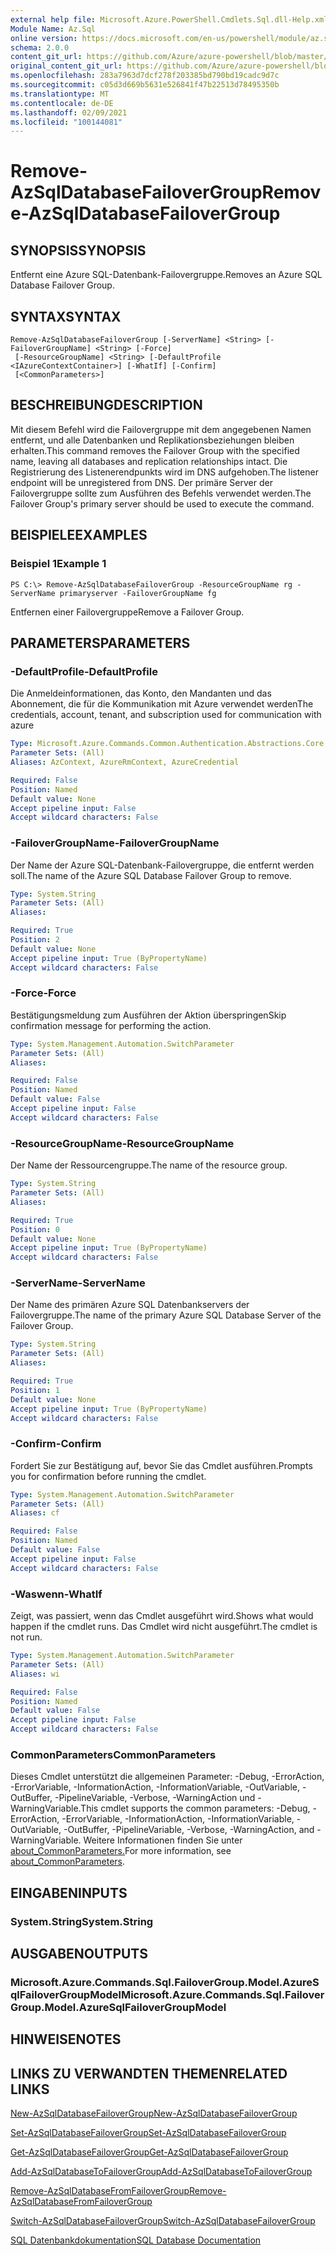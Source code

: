 ```yaml
---
external help file: Microsoft.Azure.PowerShell.Cmdlets.Sql.dll-Help.xml
Module Name: Az.Sql
online version: https://docs.microsoft.com/en-us/powershell/module/az.sql/remove-azsqldatabasefailovergroup
schema: 2.0.0
content_git_url: https://github.com/Azure/azure-powershell/blob/master/src/Sql/Sql/help/Remove-AzSqlDatabaseFailoverGroup.md
original_content_git_url: https://github.com/Azure/azure-powershell/blob/master/src/Sql/Sql/help/Remove-AzSqlDatabaseFailoverGroup.md
ms.openlocfilehash: 283a7963d7dcf278f203385bd790bd19cadc9d7c
ms.sourcegitcommit: c05d3d669b5631e526841f47b22513d78495350b
ms.translationtype: MT
ms.contentlocale: de-DE
ms.lasthandoff: 02/09/2021
ms.locfileid: "100144081"
---
```

# <span data-ttu-id="e9c48-101">Remove-AzSqlDatabaseFailoverGroup</span><span class="sxs-lookup"><span data-stu-id="e9c48-101">Remove-AzSqlDatabaseFailoverGroup</span></span>

## <span data-ttu-id="e9c48-102">SYNOPSIS</span><span class="sxs-lookup"><span data-stu-id="e9c48-102">SYNOPSIS</span></span>
<span data-ttu-id="e9c48-103">Entfernt eine Azure SQL-Datenbank-Failovergruppe.</span><span class="sxs-lookup"><span data-stu-id="e9c48-103">Removes an Azure SQL Database Failover Group.</span></span>

## <span data-ttu-id="e9c48-104">SYNTAX</span><span class="sxs-lookup"><span data-stu-id="e9c48-104">SYNTAX</span></span>

```
Remove-AzSqlDatabaseFailoverGroup [-ServerName] <String> [-FailoverGroupName] <String> [-Force]
 [-ResourceGroupName] <String> [-DefaultProfile <IAzureContextContainer>] [-WhatIf] [-Confirm]
 [<CommonParameters>]
```

## <span data-ttu-id="e9c48-105">BESCHREIBUNG</span><span class="sxs-lookup"><span data-stu-id="e9c48-105">DESCRIPTION</span></span>
<span data-ttu-id="e9c48-106">Mit diesem Befehl wird die Failovergruppe mit dem angegebenen Namen entfernt, und alle Datenbanken und Replikationsbeziehungen bleiben erhalten.</span><span class="sxs-lookup"><span data-stu-id="e9c48-106">This command removes the Failover Group with the specified name, leaving all databases and replication relationships intact.</span></span> <span data-ttu-id="e9c48-107">Die Registrierung des Listenerendpunkts wird im DNS aufgehoben.</span><span class="sxs-lookup"><span data-stu-id="e9c48-107">The listener endpoint will be unregistered from DNS.</span></span>
<span data-ttu-id="e9c48-108">Der primäre Server der Failovergruppe sollte zum Ausführen des Befehls verwendet werden.</span><span class="sxs-lookup"><span data-stu-id="e9c48-108">The Failover Group's primary server should be used to execute the command.</span></span>

## <span data-ttu-id="e9c48-109">BEISPIELE</span><span class="sxs-lookup"><span data-stu-id="e9c48-109">EXAMPLES</span></span>

### <span data-ttu-id="e9c48-110">Beispiel 1</span><span class="sxs-lookup"><span data-stu-id="e9c48-110">Example 1</span></span>
```
PS C:\> Remove-AzSqlDatabaseFailoverGroup -ResourceGroupName rg -ServerName primaryserver -FailoverGroupName fg
```

<span data-ttu-id="e9c48-111">Entfernen einer Failovergruppe</span><span class="sxs-lookup"><span data-stu-id="e9c48-111">Remove a Failover Group.</span></span>

## <span data-ttu-id="e9c48-112">PARAMETERS</span><span class="sxs-lookup"><span data-stu-id="e9c48-112">PARAMETERS</span></span>

### <span data-ttu-id="e9c48-113">-DefaultProfile</span><span class="sxs-lookup"><span data-stu-id="e9c48-113">-DefaultProfile</span></span>
<span data-ttu-id="e9c48-114">Die Anmeldeinformationen, das Konto, den Mandanten und das Abonnement, die für die Kommunikation mit Azure verwendet werden</span><span class="sxs-lookup"><span data-stu-id="e9c48-114">The credentials, account, tenant, and subscription used for communication with azure</span></span>

```yaml
Type: Microsoft.Azure.Commands.Common.Authentication.Abstractions.Core.IAzureContextContainer
Parameter Sets: (All)
Aliases: AzContext, AzureRmContext, AzureCredential

Required: False
Position: Named
Default value: None
Accept pipeline input: False
Accept wildcard characters: False
```

### <span data-ttu-id="e9c48-115">-FailoverGroupName</span><span class="sxs-lookup"><span data-stu-id="e9c48-115">-FailoverGroupName</span></span>
<span data-ttu-id="e9c48-116">Der Name der Azure SQL-Datenbank-Failovergruppe, die entfernt werden soll.</span><span class="sxs-lookup"><span data-stu-id="e9c48-116">The name of the Azure SQL Database Failover Group to remove.</span></span>

```yaml
Type: System.String
Parameter Sets: (All)
Aliases:

Required: True
Position: 2
Default value: None
Accept pipeline input: True (ByPropertyName)
Accept wildcard characters: False
```

### <span data-ttu-id="e9c48-117">-Force</span><span class="sxs-lookup"><span data-stu-id="e9c48-117">-Force</span></span>
<span data-ttu-id="e9c48-118">Bestätigungsmeldung zum Ausführen der Aktion überspringen</span><span class="sxs-lookup"><span data-stu-id="e9c48-118">Skip confirmation message for performing the action.</span></span>

```yaml
Type: System.Management.Automation.SwitchParameter
Parameter Sets: (All)
Aliases:

Required: False
Position: Named
Default value: False
Accept pipeline input: False
Accept wildcard characters: False
```

### <span data-ttu-id="e9c48-119">-ResourceGroupName</span><span class="sxs-lookup"><span data-stu-id="e9c48-119">-ResourceGroupName</span></span>
<span data-ttu-id="e9c48-120">Der Name der Ressourcengruppe.</span><span class="sxs-lookup"><span data-stu-id="e9c48-120">The name of the resource group.</span></span>

```yaml
Type: System.String
Parameter Sets: (All)
Aliases:

Required: True
Position: 0
Default value: None
Accept pipeline input: True (ByPropertyName)
Accept wildcard characters: False
```

### <span data-ttu-id="e9c48-121">-ServerName</span><span class="sxs-lookup"><span data-stu-id="e9c48-121">-ServerName</span></span>
<span data-ttu-id="e9c48-122">Der Name des primären Azure SQL Datenbankservers der Failovergruppe.</span><span class="sxs-lookup"><span data-stu-id="e9c48-122">The name of the primary Azure SQL Database Server of the Failover Group.</span></span>

```yaml
Type: System.String
Parameter Sets: (All)
Aliases:

Required: True
Position: 1
Default value: None
Accept pipeline input: True (ByPropertyName)
Accept wildcard characters: False
```

### <span data-ttu-id="e9c48-123">-Confirm</span><span class="sxs-lookup"><span data-stu-id="e9c48-123">-Confirm</span></span>
<span data-ttu-id="e9c48-124">Fordert Sie zur Bestätigung auf, bevor Sie das Cmdlet ausführen.</span><span class="sxs-lookup"><span data-stu-id="e9c48-124">Prompts you for confirmation before running the cmdlet.</span></span>

```yaml
Type: System.Management.Automation.SwitchParameter
Parameter Sets: (All)
Aliases: cf

Required: False
Position: Named
Default value: False
Accept pipeline input: False
Accept wildcard characters: False
```

### <span data-ttu-id="e9c48-125">-Waswenn</span><span class="sxs-lookup"><span data-stu-id="e9c48-125">-WhatIf</span></span>
<span data-ttu-id="e9c48-126">Zeigt, was passiert, wenn das Cmdlet ausgeführt wird.</span><span class="sxs-lookup"><span data-stu-id="e9c48-126">Shows what would happen if the cmdlet runs.</span></span>
<span data-ttu-id="e9c48-127">Das Cmdlet wird nicht ausgeführt.</span><span class="sxs-lookup"><span data-stu-id="e9c48-127">The cmdlet is not run.</span></span>

```yaml
Type: System.Management.Automation.SwitchParameter
Parameter Sets: (All)
Aliases: wi

Required: False
Position: Named
Default value: False
Accept pipeline input: False
Accept wildcard characters: False
```

### <span data-ttu-id="e9c48-128">CommonParameters</span><span class="sxs-lookup"><span data-stu-id="e9c48-128">CommonParameters</span></span>
<span data-ttu-id="e9c48-129">Dieses Cmdlet unterstützt die allgemeinen Parameter: -Debug, -ErrorAction, -ErrorVariable, -InformationAction, -InformationVariable, -OutVariable, -OutBuffer, -PipelineVariable, -Verbose, -WarningAction und -WarningVariable.</span><span class="sxs-lookup"><span data-stu-id="e9c48-129">This cmdlet supports the common parameters: -Debug, -ErrorAction, -ErrorVariable, -InformationAction, -InformationVariable, -OutVariable, -OutBuffer, -PipelineVariable, -Verbose, -WarningAction, and -WarningVariable.</span></span> <span data-ttu-id="e9c48-130">Weitere Informationen finden Sie unter [about_CommonParameters.](http://go.microsoft.com/fwlink/?LinkID=113216)</span><span class="sxs-lookup"><span data-stu-id="e9c48-130">For more information, see [about_CommonParameters](http://go.microsoft.com/fwlink/?LinkID=113216).</span></span>

## <span data-ttu-id="e9c48-131">EINGABEN</span><span class="sxs-lookup"><span data-stu-id="e9c48-131">INPUTS</span></span>

### <span data-ttu-id="e9c48-132">System.String</span><span class="sxs-lookup"><span data-stu-id="e9c48-132">System.String</span></span>

## <span data-ttu-id="e9c48-133">AUSGABEN</span><span class="sxs-lookup"><span data-stu-id="e9c48-133">OUTPUTS</span></span>

### <span data-ttu-id="e9c48-134">Microsoft.Azure.Commands.Sql.FailoverGroup.Model.AzureSqlFailoverGroupModel</span><span class="sxs-lookup"><span data-stu-id="e9c48-134">Microsoft.Azure.Commands.Sql.FailoverGroup.Model.AzureSqlFailoverGroupModel</span></span>

## <span data-ttu-id="e9c48-135">HINWEISE</span><span class="sxs-lookup"><span data-stu-id="e9c48-135">NOTES</span></span>

## <span data-ttu-id="e9c48-136">LINKS ZU VERWANDTEN THEMEN</span><span class="sxs-lookup"><span data-stu-id="e9c48-136">RELATED LINKS</span></span>

[<span data-ttu-id="e9c48-137">New-AzSqlDatabaseFailoverGroup</span><span class="sxs-lookup"><span data-stu-id="e9c48-137">New-AzSqlDatabaseFailoverGroup</span></span>](./New-AzSqlDatabaseFailoverGroup.md)

[<span data-ttu-id="e9c48-138">Set-AzSqlDatabaseFailoverGroup</span><span class="sxs-lookup"><span data-stu-id="e9c48-138">Set-AzSqlDatabaseFailoverGroup</span></span>](./Set-AzSqlDatabaseFailoverGroup.md)

[<span data-ttu-id="e9c48-139">Get-AzSqlDatabaseFailoverGroup</span><span class="sxs-lookup"><span data-stu-id="e9c48-139">Get-AzSqlDatabaseFailoverGroup</span></span>](./Get-AzSqlDatabaseFailoverGroup.md)

[<span data-ttu-id="e9c48-140">Add-AzSqlDatabaseToFailoverGroup</span><span class="sxs-lookup"><span data-stu-id="e9c48-140">Add-AzSqlDatabaseToFailoverGroup</span></span>](./Add-AzSqlDatabaseToFailoverGroup.md)

[<span data-ttu-id="e9c48-141">Remove-AzSqlDatabaseFromFailoverGroup</span><span class="sxs-lookup"><span data-stu-id="e9c48-141">Remove-AzSqlDatabaseFromFailoverGroup</span></span>](./Remove-AzSqlDatabaseFromFailoverGroup.md)

[<span data-ttu-id="e9c48-142">Switch-AzSqlDatabaseFailoverGroup</span><span class="sxs-lookup"><span data-stu-id="e9c48-142">Switch-AzSqlDatabaseFailoverGroup</span></span>](./Switch-AzSqlDatabaseFailoverGroup.md)

[<span data-ttu-id="e9c48-143">SQL Datenbankdokumentation</span><span class="sxs-lookup"><span data-stu-id="e9c48-143">SQL Database Documentation</span></span>](https://docs.microsoft.com/azure/sql-database/)
